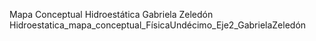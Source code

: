 Mapa Conceptual Hidroestática Gabriela Zeledón
Hidroestatica_mapa_conceptual_FísicaUndécimo_Eje2_GabrielaZeledón
